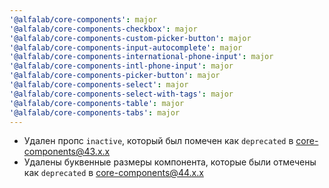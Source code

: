 ```yaml
---
'@alfalab/core-components': major
'@alfalab/core-components-checkbox': major
'@alfalab/core-components-custom-picker-button': major
'@alfalab/core-components-input-autocomplete': major
'@alfalab/core-components-international-phone-input': major
'@alfalab/core-components-intl-phone-input': major
'@alfalab/core-components-picker-button': major
'@alfalab/core-components-select': major
'@alfalab/core-components-select-with-tags': major
'@alfalab/core-components-table': major
'@alfalab/core-components-tabs': major
---
```


- Удален пропс `inactive`, который был помечен как `deprecated` в core-components@43.x.x
- Удалены буквенные размеры компонента, которые были отмечены как `deprecated` в core-components@44.x.x
